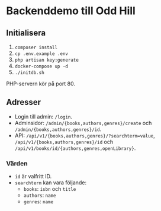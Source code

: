 # Backenddemo till Odd Hill
## Initialisera
1. `composer install`
2. `cp .env.example .env`
3. `php artisan key:generate`
4. `docker-compose up -d`
5. `./initdb.sh`

PHP-servern kör på port 80.

## Adresser
* Login till admin: `/login`.
* Adminsidor: `/admin/{books,authors,genres}/create` och `/admin/{books,authors,genres}/id`.
* API: `/api/v1/{books,authors,genres}/?searchterm=value`, `/api/v1/{books,authors,genres}/id` och `/api/v1/books/id/{authors,genres,openLibrary}`.

### Värden
* `id` är valfritt ID.
* `searchterm` kan vara följande:
    * `books`: `isbn` och `title`
    * `authors`: `name`
    * `genres`: `name`